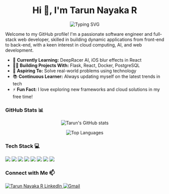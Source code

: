 
<!--
**Rtarun3606k/Rtarun3606k** is a ✨ _special_ ✨ repository because its `README.md` (this file) appears on your GitHub profile.

Here are some ideas to get you started:

- 🔭 I’m currently working on ...
- 🌱 I’m currently learning ...
- 👯 I’m looking to collaborate on ...
- 🤔 I’m looking for help with ...
- 💬 Ask me about ...
- 📫 How to reach me: ...
- 😄 Pronouns: ...
- ⚡ Fun fact: ...
-->
<!-- Heading with centered text -->
<h1 align="center">Hi 👋, I'm Tarun Nayaka R</h1>

<p align="center">
  <img src="https://readme-typing-svg.demolab.com?font=Fira+Code&duration=4000&pause=500&color=F76C6C&center=true&vCenter=true&width=435&lines=Software+Engineer+%7C+Full-Stack+Developer;Cloud+Enthusiast+%7C+AI+Explorer" alt="Typing SVG" />
</p>

<!-- Intro -->
Welcome to my GitHub profile! I'm a passionate software engineer and full-stack web developer, skilled in building dynamic applications from front-end to back-end, with a keen interest in cloud computing, AI, and web development.

- 🌱 **Currently Learning:** DeepRacer AI, iOS blur effects in React
- 👨‍💻 **Building Projects With:** Flask, React, Docker, PostgreSQL
- 🚀 **Aspiring To:** Solve real-world problems using technology
- 📚 **Continuous Learner:** Always updating myself on the latest trends in tech
- ⚡ **Fun Fact:** I love exploring new frameworks and cloud solutions in my free time!

<!-- GitHub Stats -->
<h3 align="left">GitHub Stats 📊</h3>
<p align="center">
  <img src="https://github-readme-stats.vercel.app/api?username=tarun-nayaka&show_icons=true&theme=radical" alt="Tarun's GitHub stats" />
</p>

<!-- Top Languages -->
<p align="center">
  <img src="https://github-readme-stats.vercel.app/api/top-langs/?username=tarun-nayaka&layout=compact&theme=radical" alt="Top Languages" />
</p>

<!-- Tech Stack -->
<h3 align="left">Tech Stack 💻</h3>
<p align="left">
  <img src="https://img.shields.io/badge/JavaScript-F7DF1E?logo=javascript&logoColor=black" />
  <img src="https://img.shields.io/badge/Python-3776AB?logo=python&logoColor=white" />
  <img src="https://img.shields.io/badge/React-61DAFB?logo=react&logoColor=black" />
  <img src="https://img.shields.io/badge/Flask-000000?logo=flask&logoColor=white" />
  <img src="https://img.shields.io/badge/Django-092E20?logo=django&logoColor=white" />
  <img src="https://img.shields.io/badge/PostgreSQL-336791?logo=postgresql&logoColor=white" />
  <img src="https://img.shields.io/badge/Tailwind%20CSS-38B2AC?logo=tailwind-css&logoColor=white" />
  <img src="https://img.shields.io/badge/Docker-2496ED?logo=docker&logoColor=white" />
</p>

<!-- Contact Info -->
<h3 align="left">Connect with Me 📫</h3>
<p align="left">
  <a href="https://linkedin.com/in/tarun-nayaka-r-28612a27a" target="blank">
    <img src="https://img.shields.io/badge/LinkedIn-%230077B5.svg?style=for-the-badge&logo=linkedin&logoColor=white" alt="Tarun Nayaka R LinkedIn" />
  </a>
  <a href="mailto:r.tarunnayaka25042005@gmail.com">
    <img src="https://img.shields.io/badge/Email-D14836?style=for-the-badge&logo=gmail&logoColor=white" alt="Gmail" />
  </a>
</p>
